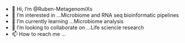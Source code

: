 - 👋 Hi, I’m @Ruben-MetagenomiXs
- 👀 I’m interested in ...Microbiome and RNA seq bioinformatic pipelines
- 🌱 I’m currently learning ...Microbiome analysis
- 💞️ I’m looking to collaborate on ...Life sciencie research
- 📫 How to reach me ...

<!---
Ruben-MetagenomiXs/Ruben-MetagenomiXs is a ✨ special ✨ repository because its `README.md` (this file) appears on your GitHub profile.
You can click the Preview link to take a look at your changes.
--->
